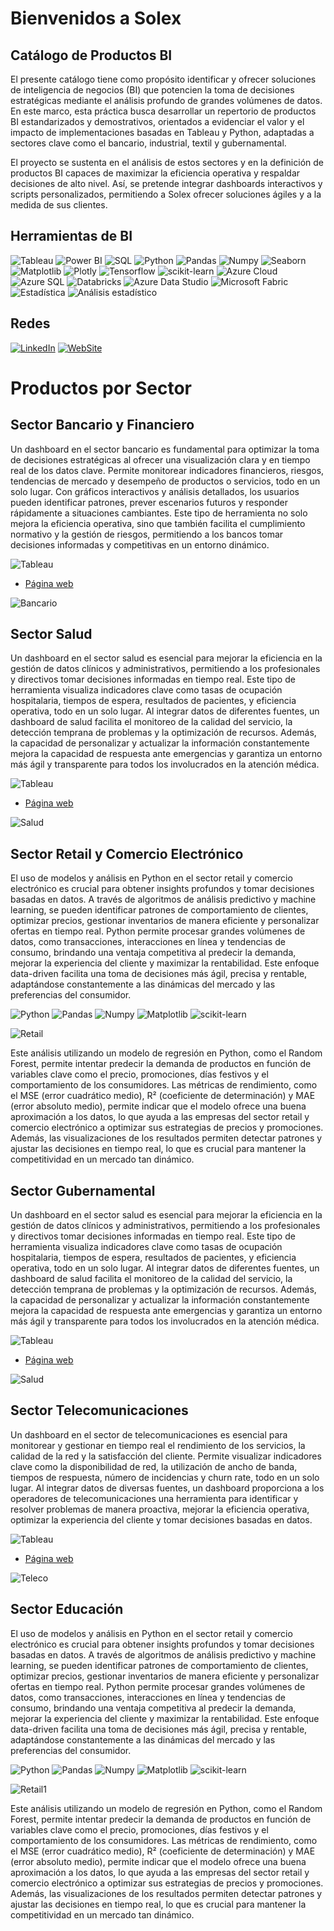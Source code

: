 # Bienvenidos a Solex
## Catálogo de Productos BI
El presente catálogo tiene como propósito identificar y ofrecer soluciones de inteligencia de negocios (BI) que potencien la toma de decisiones estratégicas mediante el análisis profundo de grandes volúmenes de datos. En este marco, esta práctica busca desarrollar un repertorio de productos BI estandarizados y demostrativos, orientados a evidenciar el valor y el impacto de implementaciones basadas en Tableau y Python, adaptadas a sectores clave como el bancario, industrial, textil y gubernamental.

El proyecto se sustenta en el análisis de estos sectores y en la definición de productos BI capaces de maximizar la eficiencia operativa y respaldar decisiones de alto nivel. Así, se pretende integrar dashboards interactivos y scripts personalizados, permitiendo a Solex ofrecer soluciones ágiles y a la medida de sus clientes.

## Herramientas de BI

![Tableau](https://img.shields.io/badge/Tableau-007fff?style=for-the-badge&logo=power-bi&logoColor=white)
![Power BI](https://img.shields.io/badge/Power_BI-FFBE00?style=for-the-badge&logo=power-bi&logoColor=white)
![SQL](https://img.shields.io/badge/SQL-ff8000?style=for-the-badge&logo=power-bi&logoColor=white)
![Python](https://img.shields.io/badge/python-357ebd?style=for-the-badge&logo=python&logoColor=white)
![Pandas](https://img.shields.io/badge/pandas-%23357ebd.svg?style=for-the-badge&logo=pandas&logoColor=white)
![Numpy](https://img.shields.io/badge/numpy-%23357ebd.svg?style=for-the-badge&logo=numpy&logoColor=white)
![Seaborn](https://img.shields.io/badge/Seaborn-357ebd?style=for-the-badge)
![Matplotlib](https://img.shields.io/badge/Matplotlib-357ebd?style=for-the-badge)
![Plotly](https://img.shields.io/badge/Plotly-357ebd?style=for-the-badge)
![Tensorflow](https://img.shields.io/badge/Tensorflow-%23357ebd.svg?style=for-the-badge&logo=tensorflow&logoColor=white)
![scikit-learn](https://img.shields.io/badge/scikit--learn-%23357ebd.svg?style=for-the-badge&logo=scikit-learn&logoColor=white)
![Azure Cloud](https://img.shields.io/badge/Azure_Cloud-%23357ebd.svg?style=for-the-badge)
![Azure SQL](https://img.shields.io/badge/Azure_SQL-%23357ebd.svg?style=for-the-badge)
![Databricks](https://img.shields.io/badge/Databricks-%23357ebd.svg?style=for-the-badge)
![Azure Data Studio](https://img.shields.io/badge/Azure_Data_Studio-%23357ebd.svg?style=for-the-badge)
![Microsoft Fabric](https://img.shields.io/badge/Microsoft_Fabric-%23357ebd.svg?style=for-the-badge)
![Estadística](https://img.shields.io/badge/Estad%C3%ADstica-%23357ebd.svg?style=for-the-badge)
![Análisis estadístico](https://img.shields.io/badge/An%C3%A1lisis_Estad%C3%ADstico-%23357ebd.svg?style=for-the-badge)

## Redes

[![LinkedIn](https://img.shields.io/badge/LinkedIn-0077B5?style=for-the-badge&logo=linkedin&logoColor=white)](https://www.linkedin.com/in/jecj/)
[![WebSite](https://img.shields.io/badge/WebSite-0077B5?style=for-the-badge&logo=website&logoColor=white)](mailto:santicar1809@gmail.com)

# Productos por Sector

## Sector Bancario y Financiero

Un dashboard en el sector bancario es fundamental para optimizar la toma de decisiones estratégicas al ofrecer una visualización clara y en tiempo real de los datos clave. Permite monitorear indicadores financieros, riesgos, tendencias de mercado y desempeño de productos o servicios, todo en un solo lugar. Con gráficos interactivos y análisis detallados, los usuarios pueden identificar patrones, prever escenarios futuros y responder rápidamente a situaciones cambiantes. Este tipo de herramienta no solo mejora la eficiencia operativa, sino que también facilita el cumplimiento normativo y la gestión de riesgos, permitiendo a los bancos tomar decisiones informadas y competitivas en un entorno dinámico.

![Tableau](https://img.shields.io/badge/Tableau-007fff?style=for-the-badge&logo=power-bi&logoColor=white)

- [Página web](https://prod-useast-b.online.tableau.com/#/site/solexdemo/views/Informefraudescontarjetasdecredito/Tarjetasdecreditofraudulentas?:iid=1)

![Bancario](/bancario.png)

## Sector Salud

Un dashboard en el sector salud es esencial para mejorar la eficiencia en la gestión de datos clínicos y administrativos, permitiendo a los profesionales y directivos tomar decisiones informadas en tiempo real. Este tipo de herramienta visualiza indicadores clave como tasas de ocupación hospitalaria, tiempos de espera, resultados de pacientes, y eficiencia operativa, todo en un solo lugar. Al integrar datos de diferentes fuentes, un dashboard de salud facilita el monitoreo de la calidad del servicio, la detección temprana de problemas y la optimización de recursos. Además, la capacidad de personalizar y actualizar la información constantemente mejora la capacidad de respuesta ante emergencias y garantiza un entorno más ágil y transparente para todos los involucrados en la atención médica.

![Tableau](https://img.shields.io/badge/Tableau-007fff?style=for-the-badge&logo=power-bi&logoColor=white)

- [Página web](https://prod-useast-b.online.tableau.com/#/site/solexdemo/views/Informefraudescontarjetasdecredito/Tarjetasdecreditofraudulentas?:iid=1)

![Salud](/salud.png)

## Sector Retail y Comercio Electrónico

El uso de modelos y análisis en Python en el sector retail y comercio electrónico es crucial para obtener insights profundos y tomar decisiones basadas en datos. A través de algoritmos de análisis predictivo y machine learning, se pueden identificar patrones de comportamiento de clientes, optimizar precios, gestionar inventarios de manera eficiente y personalizar ofertas en tiempo real. Python permite procesar grandes volúmenes de datos, como transacciones, interacciones en línea y tendencias de consumo, brindando una ventaja competitiva al predecir la demanda, mejorar la experiencia del cliente y maximizar la rentabilidad. Este enfoque data-driven facilita una toma de decisiones más ágil, precisa y rentable, adaptándose constantemente a las dinámicas del mercado y las preferencias del consumidor.

![Python](https://img.shields.io/badge/python-357ebd?style=for-the-badge&logo=python&logoColor=white)
![Pandas](https://img.shields.io/badge/pandas-%23357ebd.svg?style=for-the-badge&logo=pandas&logoColor=white)
![Numpy](https://img.shields.io/badge/numpy-%23357ebd.svg?style=for-the-badge&logo=numpy&logoColor=white)
![Matplotlib](https://img.shields.io/badge/Matplotlib-357ebd?style=for-the-badge)
![scikit-learn](https://img.shields.io/badge/scikit--learn-%23357ebd.svg?style=for-the-badge&logo=scikit-learn&logoColor=white)

![Retail](/retail.png)

Este análisis utilizando un modelo de regresión en Python, como el Random Forest, permite intentar predecir la demanda de productos en función de variables clave como el precio, promociones, días festivos y el comportamiento de los consumidores. Las métricas de rendimiento, como el MSE (error cuadrático medio), R² (coeficiente de determinación) y MAE (error absoluto medio), permite indicar que el modelo ofrece una buena aproximación a los datos, lo que ayuda a las empresas del sector retail y comercio electrónico a optimizar sus estrategias de precios y promociones. Además, las visualizaciones de los resultados permiten detectar patrones y ajustar las decisiones en tiempo real, lo que es crucial para mantener la competitividad en un mercado tan dinámico.

## Sector Gubernamental

Un dashboard en el sector salud es esencial para mejorar la eficiencia en la gestión de datos clínicos y administrativos, permitiendo a los profesionales y directivos tomar decisiones informadas en tiempo real. Este tipo de herramienta visualiza indicadores clave como tasas de ocupación hospitalaria, tiempos de espera, resultados de pacientes, y eficiencia operativa, todo en un solo lugar. Al integrar datos de diferentes fuentes, un dashboard de salud facilita el monitoreo de la calidad del servicio, la detección temprana de problemas y la optimización de recursos. Además, la capacidad de personalizar y actualizar la información constantemente mejora la capacidad de respuesta ante emergencias y garantiza un entorno más ágil y transparente para todos los involucrados en la atención médica.

![Tableau](https://img.shields.io/badge/Tableau-007fff?style=for-the-badge&logo=power-bi&logoColor=white)

- [Página web](https://public.tableau.com/app/profile/observatorio.de.politica.criminal.minjusticia/viz/Homicidios2020/Dashboard1)

![Salud](/gobierno.png)

## Sector Telecomunicaciones

Un dashboard en el sector de telecomunicaciones es esencial para monitorear y gestionar en tiempo real el rendimiento de los servicios, la calidad de la red y la satisfacción del cliente. Permite visualizar indicadores clave como la disponibilidad de red, la utilización de ancho de banda, tiempos de respuesta, número de incidencias y churn rate, todo en un solo lugar. Al integrar datos de diversas fuentes, un dashboard proporciona a los operadores de telecomunicaciones una herramienta para identificar y resolver problemas de manera proactiva, mejorar la eficiencia operativa, optimizar la experiencia del cliente y tomar decisiones basadas en datos.

![Tableau](https://img.shields.io/badge/Tableau-007fff?style=for-the-badge&logo=power-bi&logoColor=white)

- [Página web](https://public.tableau.com/app/profile/andrea.rodriguez8709/viz/EmpresadeTelecomunicacioncursoTableau/Usuariosnuevosporempresa)

![Teleco](/teleco.png)

## Sector Educación

El uso de modelos y análisis en Python en el sector retail y comercio electrónico es crucial para obtener insights profundos y tomar decisiones basadas en datos. A través de algoritmos de análisis predictivo y machine learning, se pueden identificar patrones de comportamiento de clientes, optimizar precios, gestionar inventarios de manera eficiente y personalizar ofertas en tiempo real. Python permite procesar grandes volúmenes de datos, como transacciones, interacciones en línea y tendencias de consumo, brindando una ventaja competitiva al predecir la demanda, mejorar la experiencia del cliente y maximizar la rentabilidad. Este enfoque data-driven facilita una toma de decisiones más ágil, precisa y rentable, adaptándose constantemente a las dinámicas del mercado y las preferencias del consumidor.

![Python](https://img.shields.io/badge/python-357ebd?style=for-the-badge&logo=python&logoColor=white)
![Pandas](https://img.shields.io/badge/pandas-%23357ebd.svg?style=for-the-badge&logo=pandas&logoColor=white)
![Numpy](https://img.shields.io/badge/numpy-%23357ebd.svg?style=for-the-badge&logo=numpy&logoColor=white)
![Matplotlib](https://img.shields.io/badge/Matplotlib-357ebd?style=for-the-badge)
![scikit-learn](https://img.shields.io/badge/scikit--learn-%23357ebd.svg?style=for-the-badge&logo=scikit-learn&logoColor=white)

![Retail1](/matriz_de_confunsion_educacion.png)

Este análisis utilizando un modelo de regresión en Python, como el Random Forest, permite intentar predecir la demanda de productos en función de variables clave como el precio, promociones, días festivos y el comportamiento de los consumidores. Las métricas de rendimiento, como el MSE (error cuadrático medio), R² (coeficiente de determinación) y MAE (error absoluto medio), permite indicar que el modelo ofrece una buena aproximación a los datos, lo que ayuda a las empresas del sector retail y comercio electrónico a optimizar sus estrategias de precios y promociones. Además, las visualizaciones de los resultados permiten detectar patrones y ajustar las decisiones en tiempo real, lo que es crucial para mantener la competitividad en un mercado tan dinámico.
